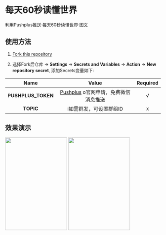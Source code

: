 # 每天60秒读懂世界
利用Pushplus推送·每天60秒读懂世界·图文

## 使用方法
1. [Fork this repository](https://github.com/ooyq/daily60s)

2. 选择Fork后仓库 -> **Settings** -> **Secrets and Variables** -> **Action** -> **New repository secret**, 添加Secrets变量如下:

|Name|Value|Required|
|:---:|:---:|:---:|
|**PUSHPLUS_TOKEN**|[Pushplus](https://pushplus.plus) o官网申请，免费微信消息推送|√|
|**TOPIC**|i如需群发，可设置群组ID|x|

## 效果演示
<div>
  <img src="https://github.com/ooyq/daily60s/assets/120553430/c4fbccb4-a00c-4453-a58e-15be73b4f549" height="300" width="200" />
  <img src="https://github.com/ooyq/daily60s/assets/120553430/5c3efdd7-bf35-4ca8-a09f-89eec80eb868"height="300" width="200" />
</div>
